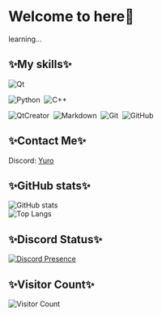 # Welcome to here🥰

learning...

## ✨My skills✨
![Qt](https://img.shields.io/badge/Qt-24292e?style=flat-square&logo=Qt&labelColor=24292e&color=474d56)&nbsp;

![Python](https://img.shields.io/badge/Python-24292e?style=flat-square&logo=python&labelColor=24292e&color=474d56)&nbsp;
![C++](https://img.shields.io/badge/C++-24292e?style=flat-square&logo=cplusplus&labelColor=24292e&color=474d56)&nbsp;

![QtCreator](https://img.shields.io/badge/QtCreator-24292e?style=flat-square&logo=Qt)&nbsp;
![Markdown](https://img.shields.io/badge/Markdown-24292e?style=flat-square&logo=markdown)&nbsp;
![Git](https://img.shields.io/badge/Git-24292e?style=flat-square&logo=git)&nbsp;
![GitHub](https://img.shields.io/badge/GitHub-24292e?style=flat-square&logo=github)&nbsp;

## ✨Contact Me✨
Discord: [Yuro](https://discordapp.com/users/1000474353927979038)<br/>

## ✨GitHub stats✨
![GitHub stats](https://github-readme-stats.vercel.app/api?username=SunsunX&show_icons=true&theme=transparent)<br/>
![Top Langs](https://github-readme-stats.vercel.app/api/top-langs/?username=SunsunX&layout=compact)<br/>

## ✨Discord Status✨
[![Discord Presence](https://lanyard.cnrad.dev/api/1000474353927979038)](https://discord.com/users/1000474353927979038)

## ✨Visitor Count✨
![Visitor Count](https://profile-counter.glitch.me/sunsunx/count.svg)

